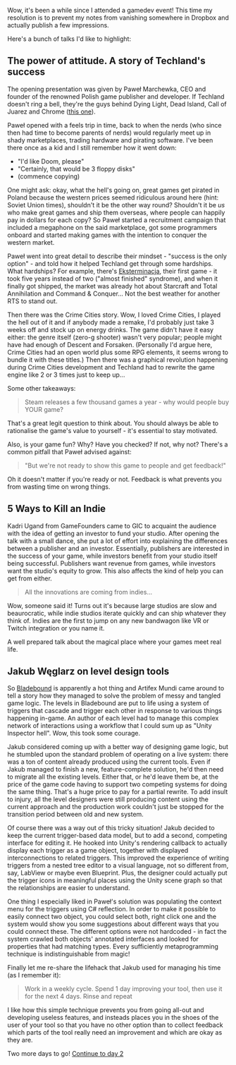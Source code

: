 <!--
.. title: GIC 2016, Poznań - day one
.. slug: gic-2016-day-1
.. date: 2016-10-22 21:00:00 UTC
.. tags:
.. category: gaming
.. link:
.. description:
.. type: text
-->

Wow, it's been a while since I attended a gamedev event! This time my resolution is to prevent my notes from vanishing somewhere in Dropbox and actually publish a few impressions.

<!--more-->

Here's a bunch of talks I'd like to highlight:

## The power of attitude. A story of Techland's success

The opening presentation was given by Paweł Marchewka, CEO and founder of the renowned Polish game publisher and developer. If Techland doesn't ring a bell, they're the guys behind Dying Light, Dead Island, Call of Juarez and Chrome ([this one][chrome]).

Paweł opened with a feels trip in time, back to when the nerds (who since then had time to become parents of nerds) would regularly meet up in shady marketplaces, trading hardware and pirating software. I've been there once as a kid and I still remember how it went down:

- "I'd like Doom, please" 
- "Certainly, that would be 3 floppy disks"
- (commence copying)

One might ask: okay, what the hell's going on, great games get pirated in Poland because the western prices seemed ridiculous around here (hint: Soviet Union times), shouldn't it be the other way round? Shouldn't it be *us* who make great games and ship them overseas, where people can happily pay in dollars for each copy? So Paweł started a recruitment campaign that included a megaphone on the said marketplace, got some programmers onboard and started making games with the intention to conquer the western market.

Paweł went into great detail to describe their mindset - "success is the only option" - and told how it helped Techland get through some hardships. What hardships? For example, there's [Eksterminacja][eksterminacja], their first game - it took five years instead of two ("almost finished" syndrome), and when it finally got shipped, the market was already hot about Starcraft and Total Annihilation and Command & Conquer... Not the best weather for another RTS to stand out.

Then there was the Crime Cities story. Wow, I loved Crime Cities, I played the hell out of it and if anybody made a remake, I'd probably just take 3 weeks off and stock up on energy drinks. The game didn't have it easy either: the genre itself (zero-g shooter) wasn't very popular; people might have had enough of Descent and Forsaken. (Personally I'd argue here, Crime Cities had an open world plus some RPG elements, it seems wrong to bundle it with these titles.) Then there was a graphical revolution happening during Crime Cities development and Techland had to rewrite the game engine like 2 or 3 times just to keep up...

Some other takeaways:

> Steam releases a few thousand games a year - why would people buy YOUR game?

That's a great legit question to think about. You should always be able to rationalise the game's value to yourself - it's essential to stay motivated.

Also, is your game fun? Why? Have you checked? If not, why not? There's a common pitfall that Paweł advised against: 

> "But we're not ready to show this game to people and get feedback!"

Oh it doesn't matter if you're ready or not. Feedback is what prevents you from wasting time on wrong things. 

[eksterminacja]: http://www.mobygames.com/game/windows/exterminacja
[chrome]: https://en.wikipedia.org/wiki/Chrome_(video_game)

## 5 Ways to Kill an Indie

Kadri Ugand from GameFounders came to GIC to acquaint the audience with the idea of getting an investor to fund your studio. After opening the talk with a small dance, she put a lot of effort into explaining the differences between a publisher and an investor. Essentially, publishers are interested in the success of your game, while investors benefit from your studio itself being successful. Publishers want revenue from games, while investors want the studio's equity to grow. This also affects the kind of help you can get from either.

> All the innovations are coming from indies...

Wow, someone said it! Turns out it's because large studios are slow and beaurocratic, while indie studios iterate quickly and can ship whatever they think of. Indies are the first to jump on any new bandwagon like VR or Twitch integration or you name it.

A well prepared talk about the magical place where your games meet real life.

## Jakub Węglarz on level design tools

So [Bladebound] is apparently a hot thing and Artifex Mundi came around to tell a story how they managed to solve the problem of messy and tangled game logic. The levels in Bladebound are put to life using a system of triggers that cascade and trigger each other in response to various things happening in-game. An author of each level had to manage this complex network of interactions using a workflow that I could sum up as "Unity Inspector hell". Wow, this took some courage.

Jakub considered coming up with a better way of designing game logic, but he stumbled upon the standard problem of operating on a live system: there was a ton of content already produced using the current tools. Even if Jakub managed to finish a new, feature-complete solution, he'd then need to migrate all the existing levels. Either that, or he'd leave them be, at the price of the game code having to support two competing systems for doing the same thing. That's a huge price to pay for a partial rewrite. To add insult to injury, all the level designers were still producing content using the current approach and the production work couldn't just be stopped for the transition period between old and new system.

Of course there was a way out of this tricky situation! Jakub decided to keep the current trigger-based data model, but to add a second, competing interface for editing it. He hooked into Unity's rendering callback to actually display each trigger as a game object, together with displayed interconnections to related triggers. This improved the experience of writing triggers from a nested tree editor to a visual language, not so different from, say, LabView or maybe even Blueprint. Plus, the designer could actually put the trigger icons in meaningful places using the Unity scene graph so that the relationships are easier to understand.

One thing I especially liked in Paweł's solution was populating the context menu for the triggers using C# reflection. In order to make it possible to easily connect two object, you could select both, right click one and the system would show you some suggestions about different ways that you could connect these. The different options were not hardcoded - in fact the system crawled both objects' annotated interfaces and looked for properties that had matching types. Every sufficiently metaprogramming technique is indistinguishable from magic!

Finally let me re-share the lifehack that Jakub used for managing his time (as I remember it):

> Work in a weekly cycle. Spend 1 day improving your tool, then use it for the next 4 days. Rinse and repeat

I like how this simple technique prevents you from going all-out and developing useless features, and insteads places you in the shoes of the user of your tool so that you have no other option than to collect feedback which parts of the tool really need an improvement and which are okay as they are.

Two more days to go! [Continue to day 2][part2]

[part1]: /posts/gic-2016-day-1/
[part2]: /posts/gic-2016-day-2/

[bladebound]: https://play.google.com/store/apps/details?id=com.artifexmundi.balefire&hl=en
